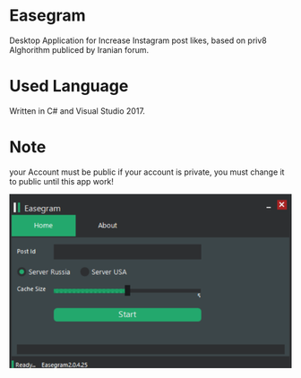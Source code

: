 # Easegram
Desktop Application for Increase Instagram post likes, based on priv8 Alghorithm publiced by Iranian forum.

# Used Language
Written in C# and Visual Studio 2017.

# Note
your Account must be public if your account is private, you must change it to public until this app work!

![Screenshot](Screen.png)
